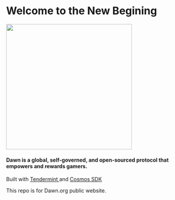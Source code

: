 
# Welcome to the New Begining

<img src="https://i.postimg.cc/4dvwcKJ9/logo.png" width="340">

#### Dawn is a global, self-governed, and open-sourced protocol that empowers and rewards gamers.</br>
Built with <a href = "https://tendermint.com/">Tendermint </a> and <a href = "https://cosmos.network/sdk">Cosmos SDK</a>

This repo is for Dawn.org public website.


